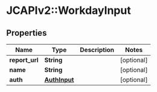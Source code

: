 # JCAPIv2::WorkdayInput

## Properties
Name | Type | Description | Notes
------------ | ------------- | ------------- | -------------
**report_url** | **String** |  | [optional] 
**name** | **String** |  | [optional] 
**auth** | [**AuthInput**](AuthInput.md) |  | [optional] 


